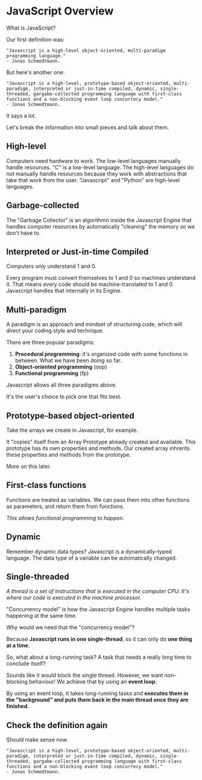 # JavaScript Overview

What is JavaScript?

Our first definition was:

```
"Javascript is a high-level object-oriented, multi-paradigm programming language."
- Jonas Schmedtmann.
```

But here's another one:

```
"Javascript is a high-level, prototype-based object-oriented, multi-paradigm, interpreted or just-in-time compiled, dynamic, single-threaded, gargabe-collected programming language with first-class functions and a non-blocking event loop concurrecy model."
- Jonas Schmedtmann.
```

It says a lot.

Let's break the information into small pieces and talk about them.

## High-level

Computers need hardware to work. The low-level languages manually handle resources. "C" is a low-level language. The high-level languages do not manually handle resources because they work with abstractions that take that work from the user. "Javascript" and "Python" are high-level languages.

## Garbage-collected

The "Garbage Collector" is an algorithmn inside the Javascript Engine that handles computer resources by automatically "cleaning" the memory so we don't have to.

## Interpreted or Just-in-time Compiled

Computers only understand 1 and 0.

Every program must convert themselves to 1 and 0 so machines understand it. That means every code should be machine-translated to 1 and 0. Javascript handles that internally in its Engine.

## Multi-paradigm

A paradigm is an approach and mindset of structuring code, which will direct your coding style and technique.

There are three popular paradigms:

1. **Procedural programming**: it's organized code with some functions in between. What we have been doing so far.
2. **Object-oriented programming** (oop)
3. **Functional programming** (fp)

Javascript allows all three paradigms above.

It's the user's choice to pick one that fits best.

## Prototype-based object-oriented

Take the arrays we create in Javascript, for example.

It "copies" itself from an Array Prototype already created and available. This prototype has its own properties and methods. Our created array inhrerits these properties and methods from the prototype.

More on this later.

## First-class functions

Functions are treated as variables. We can pass them into other functions as parameters, and return them from functions. 

*This allows functional programming to happen.*

## Dynamic

Remember dynamic data types? Javascript is a dynamically-typed language. The data type of a variable can be automatically changed.

## Single-threaded

*A thread is a set of instructions that is executed in the computer CPU. It's where our code is executed in the machine processor.*

"Concurrency model" is how the Javascript Engine handles multiple tasks happening at the same time.

Why would we need that the "concurrency model"?

Because **Javascript runs in one single-thread**, so it can only do **one thing at a time**.

So, what about a long-running task? A task that needs a really long time to conclude itself?

Sounds like it would block the single thread. However, we want non-blocking behaviour! We achieve that by using an **event loop**.

By using an event loop, it takes long-running tasks and **executes them in the "background" and puts them back in the main thread once they are finished**.

## Check the definition again

Should make sense now.

```
"Javascript is a high-level, prototype-based object-oriented, multi-paradigm, interpreted or just-in-time compiled, dynamic, single-threaded, gargabe-collected programming language with first-class functions and a non-blocking event loop concurrecy model."
- Jonas Schmedtmann.
```